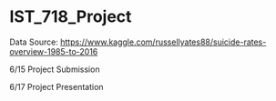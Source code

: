 # IST_718_Project

Data Source: https://www.kaggle.com/russellyates88/suicide-rates-overview-1985-to-2016

6/15 Project Submission

6/17 Project Presentation
